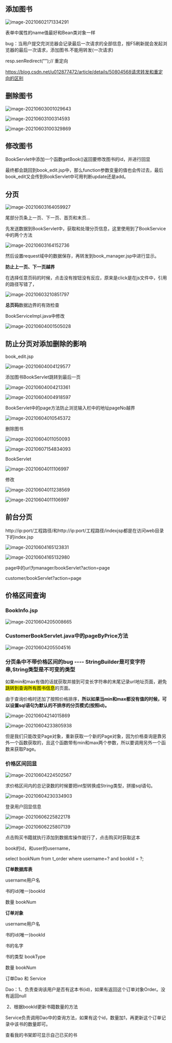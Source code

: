 ## 添加图书

![image-20210602171334291](Untitled/image-20210602171334291.png)



表单中属性的name值最好和Bean类对象一样

bug：当用户提交完浏览器会记录最后一次请求的全部信息，按F5刷新就会发起浏览器的最后一次请求，添加图书.不能用转发(一次请求)

resp.senRedirect("");// 重定向

https://blog.csdn.net/u012877472/article/details/50804568请求转发和重定向的区别



## 删除图书

![image-20210603001029643](https://cdn.jsdelivr.net/gh/moon-Light404/my-picGo@master/img/202111291457132.png)



![image-20210603100314593](项目/image-20210603100314593.png)

![image-20210603100329869](项目/image-20210603100329869.png)

## 修改图书

BookServlet中添加一个函数getBook()返回要修改图书的id，并进行回显

最终都会跳回到book_edit.jsp中，那么function参数变量的值也会传过去，最后book_edit又会传到BookServlet中可用判断update还是add。



## 分页

![image-20210603164059927](项目/image-20210603164059927.png)

尾部分页条上一页、下一页、首页和末页...

先发送数据到BookServlet中，获取和处理分页信息，这里使用到了BookService中的两个方法

![image-20210603164152736](项目/image-20210603164152736.png)

然后设置request域中的数据保存，再转发到book_manager.jsp中进行显示。



**防止上一页、下一页越界**

在选择任意页码的时候，点击没有按钮没有反应，原来是click是在js文件中，引用的路径写错了，

![image-20210603210851797](项目/image-20210603210851797.png)

**总页码**数据边界的有效检查

BookServiceImpl.java中修改

![image-20210604001505028](项目/image-20210604001505028.png)

## 防止分页对添加删除的影响

book_edit.jsp

![image-20210604004129577](项目/image-20210604004129577.png)

添加图书BookServlet跳转到最后一页

![image-20210604004213361](项目/image-20210604004213361.png)

![image-20210604004918597](项目/image-20210604004918597.png)

BookServlet中的page方法防止浏览输入栏中的地址pageNo越界

![image-20210604010545372](项目/image-20210604010545372.png)



删除图书

![image-20210604011050093](项目/image-20210604011050093.png)

![image-20210607154834093](项目/image-20210607154834093.png)

BookServlet

![image-20210604011106997](项目/image-20210604011106997.png)

修改

![image-20210604011238569](项目/image-20210604011238569.png)

![image-20210604011106997](项目/image-20210604011106997.png)



## 前台分页

http://ip:port/工程路径/和http://ip:port/工程路径/indexjsp都是在访问web目录下的index.jsp

![image-20210604165123831](项目/image-20210604165123831.png)

![image-20210604165132980](项目/image-20210604165132980.png)

page中的url为manager/bookServlet?action=page

customer/bookServlet?action=page



## 价格区间查询

### BookInfo.jsp

![image-20210604205008665](项目/image-20210604205008665.png)

### CustomerBookServlet.java中的pageByPrice方法

![image-20210604205504516](项目/image-20210604205504516.png)

### 分页条中不带价格区间的bug  ---- StringBuilder是可变字符串,String类型是不可变的类型

如果min和max有值的话就获取并接到可变长字符串的末尾记录url地址页面，避免<mark>跳转到查询所有图书信息</mark>的页面。

由于查询价格时还加了按照价格排序，**所以如果当min和max都没有值的时候，可以设置sql语句为默认的不排序的分页模式(按照id)。**

![image-20210604214015869](项目/image-20210604214015869.png)

![image-20210604233805938](项目/image-20210604233805938.png)

但是我们只能改变Page对象，重新获取一个新的Page对象，因为价格查询是靠另外一个函数获取的，且这个函数带有min和max两个参数，所以要调用另外一个函数来获取Page。

### 价格区间回显

![image-20210604224502567](项目/image-20210604224502567.png)

求价格区间内的总记录数的时候要把int型转换成String类型，拼接sql语句。

![image-20210604230334903](项目/image-20210604230334903.png)





登录用户回显信息

![image-20210606225822178](项目/image-20210606225822178.png)

![image-20210606225807139](项目/image-20210606225807139.png)









点击购买书籍就执行添加到数据库操作就行了，点击购买时获取这本

book的id，和user的username，

select bookNum from  t_order where username=? and bookId = ?;

**订单数据库表**

username用户名

书的id(唯一)bookId

数量 bookNum



**订单对象**

username用户名

书的id(唯一)bookId

书的名字

书的类型 bookType

数量 bookNum



订单Dao 和 Service

Dao：1、负责查询该用户是否有这本书(id)，如果有返回这个订单对象Order。没有返回null

​	2、根据bookId更新书籍数量的方法

Service负责调用Dao中的查询方法，如果有这个id，数量加1，再更新这个订单记录中该书的数量即可。

查看我的书架即可显示自己已买的书

